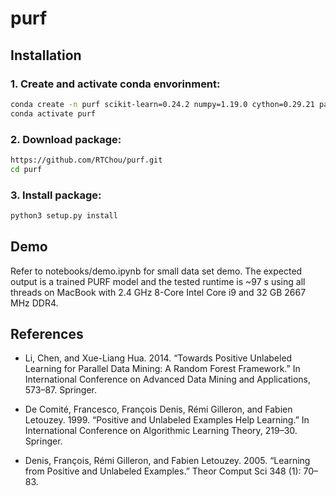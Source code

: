 purf
====

## Installation
### 1. Create and activate conda envorinment:
``` bash
conda create -n purf scikit-learn=0.24.2 numpy=1.19.0 cython=0.29.21 pandas=1.3.2
conda activate purf
```

### 2. Download package:
``` bash
https://github.com/RTChou/purf.git
cd purf
``` 

### 3. Install package:
``` bash
python3 setup.py install
```

## Demo
Refer to notebooks/demo.ipynb for small data set demo. The expected output is a trained PURF model and the tested runtime is ~97 s using all threads on MacBook with 2.4 GHz 8-Core Intel Core i9 and 32 GB 2667 MHz DDR4.

## References
- Li, Chen, and Xue-Liang Hua. 2014. “Towards Positive Unlabeled Learning for Parallel Data Mining: A Random Forest Framework.” In International Conference on Advanced Data Mining and Applications, 573–87. Springer.

- De Comité, Francesco, François Denis, Rémi Gilleron, and Fabien Letouzey. 1999. “Positive and Unlabeled Examples Help Learning.” In International Conference on Algorithmic Learning Theory, 219–30. Springer.

- Denis, François, Rémi Gilleron, and Fabien Letouzey. 2005. “Learning from Positive and Unlabeled Examples.” Theor Comput Sci 348 (1): 70–83.
